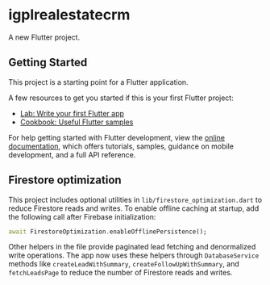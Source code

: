 # igplrealestatecrm

A new Flutter project.

## Getting Started

This project is a starting point for a Flutter application.

A few resources to get you started if this is your first Flutter project:

- [Lab: Write your first Flutter app](https://docs.flutter.dev/get-started/codelab)
- [Cookbook: Useful Flutter samples](https://docs.flutter.dev/cookbook)

For help getting started with Flutter development, view the
[online documentation](https://docs.flutter.dev/), which offers tutorials,
samples, guidance on mobile development, and a full API reference.

## Firestore optimization

This project includes optional utilities in `lib/firestore_optimization.dart`
to reduce Firestore reads and writes. To enable offline caching at startup,
add the following call after Firebase initialization:

```dart
await FirestoreOptimization.enableOfflinePersistence();
```

Other helpers in the file provide paginated lead fetching and denormalized
write operations. The app now uses these helpers through `DatabaseService`
methods like `createLeadWithSummary`, `createFollowUpWithSummary`, and
`fetchLeadsPage` to reduce the number of Firestore reads and writes.
